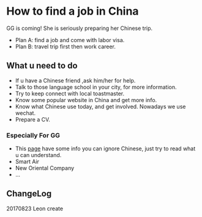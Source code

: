 # How to find a job in China

GG is coming! She is seriously preparing her Chinese trip.

- Plan A: find a job and come with labor visa.
- Plan B: travel trip first then work career.

## What u need to do
 * If u have a Chinese friend ,ask him/her for help.
 * Talk to those language school in your city, for more information.
 * Try to keep connect with local toastmaster.
 * Know some popular website in China and get more info.
 * Know what Chinese use today, and get involved. Nowadays we use wechat.
 * Prepare a CV.

### Especially For GG
   * This [page](http://www.zhihu.com/question/20796226) have some info you can ignore Chinese, just try to read what u can understand.
   * Smart Air
   * New Oriental Company
   * ...

## ChangeLog
20170823 Leon create
